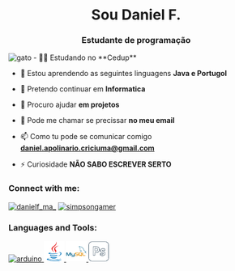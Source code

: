 <h1 align="center">Sou Daniel F.</h1>
<h3 align="center">Estudante de programação</h3>
<img aling="right" alt="gato" width="400" src="![c23d59fa1fccdced1ff033780d07a613](https://github.com/user-attachments/assets/3b9f063e-7eea-4b50-afa4-959f84fdd56a)">
- 👨‍🎓 Estudando no **Cedup**

- 🌱 Estou aprendendo as seguintes linguagens **Java e Portugol**

- 📖 Pretendo continuar em **Informatica**

- 🤝 Procuro ajudar **em projetos**

- 💬 Pode me chamar se precissar **no meu email**

- 📫 Como tu pode se comunicar comigo **daniel.apolinario.criciuma@gmail.com**

- ⚡ Curiosidade **NÃO SABO ESCREVER SERTO**

<h3 align="left">Connect with me:</h3>
<p align="left">
<a href="https://instagram.com/danielf_ma_" target="blank"><img align="center" src="https://raw.githubusercontent.com/rahuldkjain/github-profile-readme-generator/master/src/images/icons/Social/instagram.svg" alt="danielf_ma_" height="30" width="40" /></a>
<a href="https://www.youtube.com/c/simpsongamer" target="blank"><img align="center" src="https://raw.githubusercontent.com/rahuldkjain/github-profile-readme-generator/master/src/images/icons/Social/youtube.svg" alt="simpsongamer" height="30" width="40" /></a>
</p>

<h3 align="left">Languages and Tools:</h3>
<p align="left"> <a href="https://www.arduino.cc/" target="_blank" rel="noreferrer"> <img src="https://cdn.worldvectorlogo.com/logos/arduino-1.svg" alt="arduino" width="40" height="40"/> </a> <a href="https://www.java.com" target="_blank" rel="noreferrer"> <img src="https://raw.githubusercontent.com/devicons/devicon/master/icons/java/java-original.svg" alt="java" width="40" height="40"/> </a> <a href="https://www.mysql.com/" target="_blank" rel="noreferrer"> <img src="https://raw.githubusercontent.com/devicons/devicon/master/icons/mysql/mysql-original-wordmark.svg" alt="mysql" width="40" height="40"/> </a> <a href="https://www.photoshop.com/en" target="_blank" rel="noreferrer"> <img src="https://raw.githubusercontent.com/devicons/devicon/master/icons/photoshop/photoshop-line.svg" alt="photoshop" width="40" height="40"/> </a> </p>
